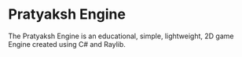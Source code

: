 # Pratyaksh Engine
 The Pratyaksh Engine is an educational, simple, lightweight, 2D game Engine created using C# and Raylib.
